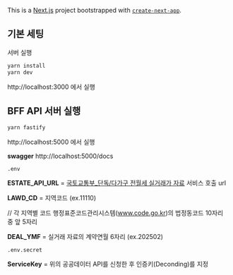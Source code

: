 This is a [Next.js](https://nextjs.org) project bootstrapped with [`create-next-app`](https://nextjs.org/docs/app/api-reference/cli/create-next-app).

## 기본 세팅

서버 실행

```bash
yarn install
yarn dev
```

http://localhost:3000 에서 실행

## BFF API 서버 실행

```bash
yarn fastify
```

http://localhost:5000 에서 실행

**swagger** http://localhost:5000/docs


`.env`

**ESTATE_API_URL** = [국토교통부_단독/다가구 전월세 실거래가 자료](https://www.data.go.kr/tcs/dss/selectApiDataDetailView.do?publicDataPk=15126472#/) 서비스 호출 url

**LAWD_CD** = 지역코드 (ex.11110)

// 각 지역별 코드 행정표준코드관리시스템(www.code.go.kr)의 법정동코드 10자리 중 앞 5자리

**DEAL_YMF** = 실거래 자료의 계약연월 6자리 (ex.202502)


`.env.secret`

**ServiceKey** =  위의 공공데이터 API를 신청한 후 인증키(Deconding)를 지정

